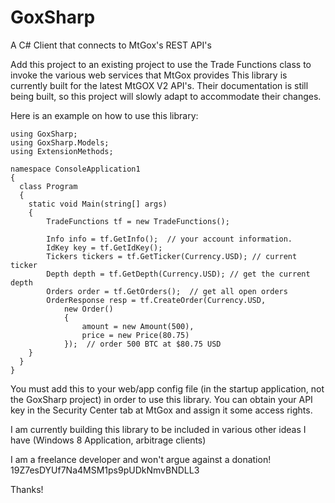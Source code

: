 GoxSharp
========

A C# Client that connects to MtGox's REST API's


Add this project to an existing project to use the Trade Functions class to invoke the various web services that MtGox provides
This library is currently built for the latest MtGOX V2 API's.  Their documentation is still being built, so this
project will slowly adapt to accommodate their changes.

Here is an example on how to use this library:


    using GoxSharp;
    using GoxSharp.Models;
    using ExtensionMethods;

    namespace ConsoleApplication1
    {
      class Program
      {
        static void Main(string[] args)
        {
            TradeFunctions tf = new TradeFunctions();

            Info info = tf.GetInfo();  // your account information.
            IdKey key = tf.GetIdKey();
            Tickers tickers = tf.GetTicker(Currency.USD); // current ticker
            Depth depth = tf.GetDepth(Currency.USD); // get the current depth
            Orders order = tf.GetOrders();  // get all open orders
            OrderResponse resp = tf.CreateOrder(Currency.USD,
                new Order()
                {
                    amount = new Amount(500),
                    price = new Price(80.75)
                });  // order 500 BTC at $80.75 USD
        }
      }
    }

You must add this to your web/app config file (in the startup application, not the GoxSharp project) in order to use this library.
You can obtain your API key in the Security Center tab at MtGox and assign it some access rights.

 <appSettings>
    <add key = "MtGoxAPIKey" value="key" />
    <add key = "MtGoxAPISecret" value="secret"/>
  </appSettings>
  
I am currently building this library to be included in various other ideas I have (Windows 8 Application, arbitrage clients)

I am a freelance developer and won't argue against a donation!   19Z7esDYUf7Na4MSM1ps9pUDkNmvBNDLL3

Thanks!



